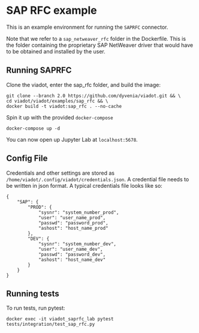# SAP RFC example

This is an example environment for running the `SAPRFC` connector. 


Note that we refer to a `sap_netweaver_rfc` folder in the Dockerfile. This is the folder containing the proprietary SAP NetWeaver driver that would have to be obtained and installed by the user.

## Running SAPRFC
Clone the viadot, enter the sap_rfc folder, and build the image:
```
git clone --branch 2.0 https://github.com/dyvenia/viadot.git && \
cd viadot/viadot/examples/sap_rfc && \
docker build -t viadot:sap_rfc . --no-cache
```

Spin it up with the provided `docker-compose`
```
docker-compose up -d
```

You can now open up Jupyter Lab at `localhost:5678`. 

## Config File
Credentials and other settings are stored as `/home/viadot/.config/viadot/credentials.json`. A credential file needs to be written in json format. A typical credentials file looks like so:

```
{
    "SAP": {
        "PROD": {
            "sysnr": "system_number_prod",
            "user": "user_name_prod",
            "passwd": "password_prod",
            "ashost": "host_name_prod"
        },
        "DEV": {
            "sysnr": "system_number_dev",
            "user": "user_name_dev",
            "passwd": "password_dev",
            "ashost": "host_name_dev"
        }
    }
}
```

## Running tests
To run tests, run pytest:
```
docker exec -it viadot_saprfc_lab pytest tests/integration/test_sap_rfc.py
```